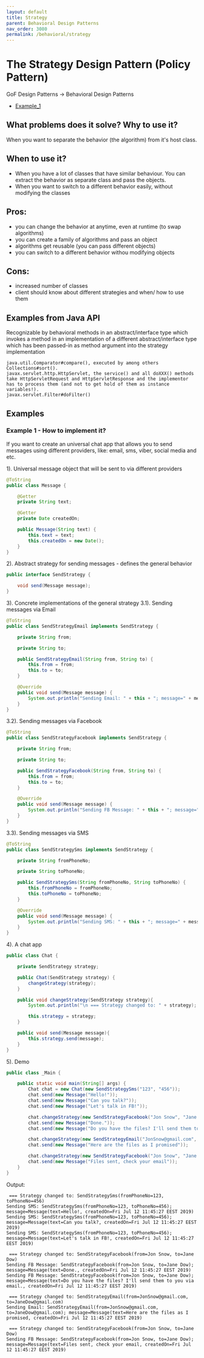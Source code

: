 ```yaml
---
layout: default
title: Strategy
parent: Behavioral Design Patterns
nav_order: 3080
permalink: /behavioral/strategy
---
```


# The Strategy Design Pattern (Policy Pattern)

GoF Design Patterns -> Behavioral Design Patterns

- [Example_1](https://github.com/Iretha/ebook-design-patterns/tree/master/src/com/smdev/behavioral/strategy) 

## What problems does it solve? Why to use it?
When you want to separate the behavior (the algorithm) from it's host class. 

## When to use it?
- When you have a lot of classes that have similar behaviour. You can extract the behavior as separate class and 
pass the objects.
- When you want to switch to a different behavior easily, without modifying the classes

## Pros:
- you can change the behavior at anytime, even at runtime (to swap algorithms)
- you can create a family of algorithms and pass an object
- algorithms get reusable (you can pass different objects)
- you can switch to a different behavior withou modifying objects

## Cons:
- increased number of classes
- client should know about different strategies and when/ how to use them

## Examples from Java API
Recognizable by behavioral methods in an abstract/interface type which invokes a method in an 
implementation of a different abstract/interface type which has been passed-in as method argument into 
the strategy implementation
```
java.util.Comparator#compare(), executed by among others Collections#sort().
javax.servlet.http.HttpServlet, the service() and all doXXX() methods take HttpServletRequest and HttpServletResponse and the implementor has to process them (and not to get hold of them as instance variables!).
javax.servlet.Filter#doFilter()
```
## Examples
### Example 1 - How to implement it?
If you want to create an universal chat app that allows you to send messages using different providers, like: 
email, sms, viber, social media and etc.

1). Universal message object that will be sent to via different providers
```java
@ToString
public class Message {

    @Getter
    private String text;

    @Getter
    private Date createdOn;

    public Message(String text) {
        this.text = text;
        this.createdOn = new Date();
    }
}
```
2). Abstract strategy for sending messages - defines the general behavior
```java
public interface SendStrategy {

    void send(Message message);
}
```
3). Concrete implementations of the general strategy
3.1). Sending messages via Email
```java
@ToString
public class SendStrategyEmail implements SendStrategy {

    private String from;

    private String to;

    public SendStrategyEmail(String from, String to) {
        this.from = from;
        this.to = to;
    }

    @Override
    public void send(Message message) {
        System.out.println("Sending Email: " + this + "; message=" + message);
    }
}
```
3.2). Sending messages via Facebook
```java
@ToString
public class SendStrategyFacebook implements SendStrategy {

    private String from;

    private String to;

    public SendStrategyFacebook(String from, String to) {
        this.from = from;
        this.to = to;
    }

    @Override
    public void send(Message message) {
        System.out.println("Sending FB Message: " + this + "; message=" + message);
    }
}
```
3.3). Sending messages via SMS
```java
@ToString
public class SendStrategySms implements SendStrategy {

    private String fromPhoneNo;

    private String toPhoneNo;

    public SendStrategySms(String fromPhoneNo, String toPhoneNo) {
        this.fromPhoneNo = fromPhoneNo;
        this.toPhoneNo = toPhoneNo;
    }

    @Override
    public void send(Message message) {
        System.out.println("Sending SMS: " + this + "; message=" + message);
    }
}
```
4). A chat app
```java
public class Chat {

    private SendStrategy strategy;

    public Chat(SendStrategy strategy) {
        changeStrategy(strategy);
    }

    public void changeStrategy(SendStrategy strategy){
        System.out.println("\n === Strategy changed to: " + strategy);

        this.strategy = strategy;
    }

    public void send(Message message){
        this.strategy.send(message);
    }
}
```
5). Demo
```java
public class _Main {

    public static void main(String[] args) {
        Chat chat = new Chat(new SendStrategySms("123", "456"));
        chat.send(new Message("Hello!"));
        chat.send(new Message("Can you talk?"));
        chat.send(new Message("Let's talk in FB!"));

        chat.changeStrategy(new SendStrategyFacebook("Jon Snow", "Jane Dow"));
        chat.send(new Message("Done."));
        chat.send(new Message("Do you have the files? I'll send them to you via email."));

        chat.changeStrategy(new SendStrategyEmail("JonSnow@gmail.com", "JaneDow@gmail.com"));
        chat.send(new Message("Here are the files as I promised"));

        chat.changeStrategy(new SendStrategyFacebook("Jon Snow", "Jane Dow"));
        chat.send(new Message("Files sent, check your email"));
    }
}
```
Output:
```
 === Strategy changed to: SendStrategySms(fromPhoneNo=123, toPhoneNo=456)
Sending SMS: SendStrategySms(fromPhoneNo=123, toPhoneNo=456); message=Message(text=Hello!, createdOn=Fri Jul 12 11:45:27 EEST 2019)
Sending SMS: SendStrategySms(fromPhoneNo=123, toPhoneNo=456); message=Message(text=Can you talk?, createdOn=Fri Jul 12 11:45:27 EEST 2019)
Sending SMS: SendStrategySms(fromPhoneNo=123, toPhoneNo=456); message=Message(text=Let's talk in FB!, createdOn=Fri Jul 12 11:45:27 EEST 2019)

 === Strategy changed to: SendStrategyFacebook(from=Jon Snow, to=Jane Dow)
Sending FB Message: SendStrategyFacebook(from=Jon Snow, to=Jane Dow); message=Message(text=Done., createdOn=Fri Jul 12 11:45:27 EEST 2019)
Sending FB Message: SendStrategyFacebook(from=Jon Snow, to=Jane Dow); message=Message(text=Do you have the files? I'll send them to you via email., createdOn=Fri Jul 12 11:45:27 EEST 2019)

 === Strategy changed to: SendStrategyEmail(from=JonSnow@gmail.com, to=JaneDow@gmail.com)
Sending Email: SendStrategyEmail(from=JonSnow@gmail.com, to=JaneDow@gmail.com); message=Message(text=Here are the files as I promised, createdOn=Fri Jul 12 11:45:27 EEST 2019)

 === Strategy changed to: SendStrategyFacebook(from=Jon Snow, to=Jane Dow)
Sending FB Message: SendStrategyFacebook(from=Jon Snow, to=Jane Dow); message=Message(text=Files sent, check your email, createdOn=Fri Jul 12 11:45:27 EEST 2019)
```
